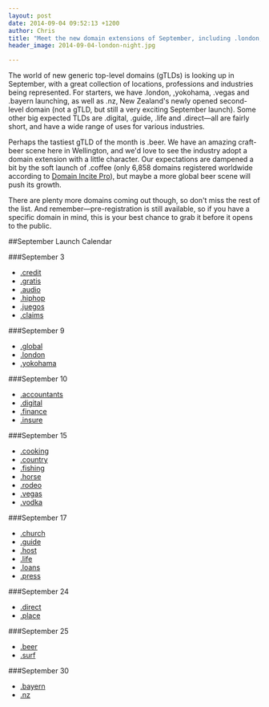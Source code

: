 ```yaml
---
layout: post
date: 2014-09-04 09:52:13 +1200
author: Chris
title: "Meet the new domain extensions of September, including .london, .nz and .beer"
header_image: 2014-09-04-london-night.jpg

---
```


<!-- excerpt -->

The world of new generic top-level domains (gTLDs) is looking up in September, with a great collection of locations, professions and industries being represented. For starters, we have .london, ,yokohama, .vegas and .bayern launching, as well as .nz, New Zealand's newly opened second-level domain (not a gTLD, but still a very exciting September launch). Some other big expected TLDs are .digital, .guide, .life and .direct—all are fairly short, and have a wide range of uses for various industries. 

Perhaps the tastiest gTLD of the month is .beer. We have an amazing craft-beer scene here in Wellington, and we'd love to see the industry adopt a domain extension with a little character. Our expectations are dampened a bit by the soft launch of .coffee (only 6,858 domains registered worldwide according to [Domain Incite Pro](http://domainincite.com/pro/new-gtld-zone-file-report/)), but maybe a more global beer scene will push its growth. 

There are plenty more domains coming out though, so don't miss the rest of the list. And remember—pre-registration is still available, so if you have a specific domain in mind, this is your best chance to grab it before it opens to the public.

<!-- /excerpt -->

##September Launch Calendar

###September 3

+ [.credit](https://iwantmyname.com/domains/dot-credit)
+ [.gratis](https://iwantmyname.com/domains/dot-gratis)
+ [.audio](https://iwantmyname.com/domains/dot-audio)
+ [.hiphop](https://iwantmyname.com/domains/dot-hiphop)
+ [.juegos](https://iwantmyname.com/domains/dot-juegos)
+ [.claims](https://iwantmyname.com/domains/dot-claims)

###September 9

+ [.global](https://iwantmyname.com/domains/dot-global)
+ [.london](https://iwantmyname.com/domains/dot-london)
+ [.yokohama](https://iwantmyname.com/domains/dot-yokohama)

###September 10

+ [.accountants](https://iwantmyname.com/domains/dot-accountants)
+ [.digital](https://iwantmyname.com/domains/dot-digital)
+ [.finance](https://iwantmyname.com/domains/dot-finance)
+ [.insure](https://iwantmyname.com/domains/dot-insure)

###September 15

+ [.cooking](https://iwantmyname.com/domains/dot-cooking)
+ [.country](https://iwantmyname.com/domains/dot-country)
+ [.fishing](https://iwantmyname.com/domains/dot-fishing)
+ [.horse](https://iwantmyname.com/domains/dot-horse)
+ [.rodeo](https://iwantmyname.com/domains/dot-rodeo)
+ [.vegas](https://iwantmyname.com/domains/dot-vegas)
+ [.vodka](https://iwantmyname.com/domains/dot-vodka)

###September 17

+ [.church](https://iwantmyname.com/domains/dot-church)
+ [.guide](https://iwantmyname.com/domains/dot-guide)
+ [.host](https://iwantmyname.com/domains/dot-host)
+ [.life](https://iwantmyname.com/domains/dot-life)
+ [.loans](https://iwantmyname.com/domains/dot-loans)
+ [.press](https://iwantmyname.com/domains/dot-press)

###September 24

+ [.direct](https://iwantmyname.com/domains/dot-direct)
+ [.place](https://iwantmyname.com/domains/dot-place)

###September 25

+ [.beer](https://iwantmyname.com/domains/dot-beer)
+ [.surf](https://iwantmyname.com/domains/dot-surf)

###September 30

+ [.bayern](https://iwantmyname.com/domains/dot-bayern)
+ [.nz](https://iwantmyname.com/domains/dot-nz)